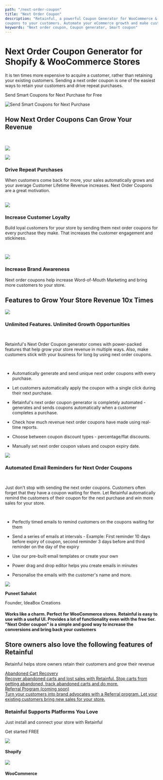 ```yaml
---
path: "/next-order-coupon"
title: "Next Order Coupon"
description: "Retainful, a powerful Coupon Generator for WooCommerce & Shopify Stores allows you to send discount
coupons to your customers. Automate your eCommerce growth and make customers stick with your business for long!"
keywords: "Next order coupon, Coupon generator, Smart coupon"
---
```

<container>

<headercontent>

<div slot="left">

# Next Order Coupon Generator for Shopify & WooCommerce Stores

It is ten times more expensive to acquire a customer, rather than retaining your existing customers.
Sending a next order coupon is one of the easiest ways to retain your customers and drive repeat
purchases.

<cta url="https://app.retainful.com/"
target="_blank" rel="noopener">Send Smart Coupons for Next Purchase for Free
</cta>

</div>

<div slot="right">

![Send Smart Coupons for Next Purchase](../images/landingpage/next-order-coupon/2-01.svg)

</div>

</headercontent>

</container>

<container>

<div class="p-5">

<div class="p-3 text-center">

## How Next Order Coupons Can Grow Your Revenue

</div>

<br>

<div class="p-3">

<featurecontent featurebodysizeleft="6" featurebodysizerigth="6">

<div slot="left">

![](../images/landingpage/next-order-coupon/2-02.svg)

</div>

<div slot="right">

<row>

<column size="2" className="p-0 order-1">

<img class="img img-responsive" src="../images/landingpage/next-order-coupon/2-04.svg" />

</column>

<column size="10" className="p-0 order-2">

### Drive Repeat Purchases

When customers come back for more, your sales automatically grows and your average
Customer Lifetime Revenue increases. Next Order Coupons are a great motivation.

</column>

</row>

<br>

<row>

<column size="2" className="p-0 order-1">

<img class="img img-responsive" src="../images/landingpage/next-order-coupon/2-05.svg" />


</column>

<column size="10" className="p-0 order-2">

### Increase Customer Loyalty

Build loyal customers for your store by sending them next order coupons for every
purchase they make. That increases the customer engagement and stickiness.

</column>

</row>

<br>

<row>

<column size="2" className="p-0 order-1">

<img class="img img-responsive"
src="../images/landingpage/abandoned-carts-recovery/a-03.svg" />

</column>

<column size="10" className="p-0 order-2">

### Increase Brand Awareness

Next order coupons help increase Word-of-Mouth Marketing and bring more customers to
your store.

</column>

</row>

</div>

</featurecontent>

</div>

</div>

</container>

<container>

<div class="mt-3 text-center">

## Features to Grow Your Store Revenue 10x Times

</div>

<div class="p-5">

<featurecontent featurebodysizeleft="6" featurebodysizerigth="6">

<div slot="left">

![](../images/landingpage/next-order-coupon/2-06.svg)

</div>

<div slot="right">

### Unlimited Features. Unlimited Growth Opportunities

<br>

Retainful's Next Order Coupon generator comes with power-packed features that help grow your store
revenue in multiple ways. Also, make customers stick with your business for long by using next order
coupons.

<br>

- Automatically generate and send unique next order coupons with every purchase.

- Let customers automatically apply the coupon with a single click during their next purchase.

- Retainful's next order coupon generator is completely automated - generates and sends coupons
automatically when a customer completes a purchase.

- Check how much revenue next order coupons have made using real-time reports.

- Choose between coupon discount types - percentage/flat discounts.

- Manually set next order coupon values and coupon expiry date.

</div>

</featurecontent>

</div>

<div class="p-5">

<featurecontent featurebodysizeleft="6" featurebodysizerigth="6" orderleft="order-two" orderright="order-one">

<div slot="right">

![](../images/landingpage/next-order-coupon/1-05.svg)

</div>

<div slot="left">

### Automated Email Reminders for Next Order Coupons

<br>

Just don't stop with sending the next order coupons. Customers often forget that they have a coupon
waiting for them. Let Retainful automatically remind the customers of their coupon for the next
purchase and win more sales for your store.

<br>

- Perfectly timed emails to remind customers on the coupons waiting for them

- Send a series of emails at intervals - Example: First reminder 10 days before expiry of coupon,
second reminder 3 days before and third reminder on the day of the expiry

- Use our pre-built email templates or create your own

- Power drag and drop editor helps you create emails in minutes

- Personalise the emails with the customer's name and more.


</div>

</featurecontent>

</div>

</container>

<div class="customer-testimonial-section">
<div class="testimonial-background-primary"></div>
<div class="testimonial-content container">
<row class="align-items-center">
<column size="4">
<div class="customer-quote">
<div class="customer-info text-right">
<div class="user-img">
<img src="https://raw.githubusercontent.com/retainful/site-images/master/reviews/puneetsahalot.jpg"
class="img-responsive" />
</div>
<div>
<p><strong>Puneet Sahalot</strong></p>
<p>Founder, IdeaBox Creations</p>
</div>
</div>
</div>
</column>
<column size="8">
<div class="customer-quote">
<h4>Works like a charm. Perfect for WooCommerce stores.
Retainful is easy to use with a useful UI. Provides a lot of functionality even with the
free
tier. "Next Order coupon" is a simple and good way to increase the conversions and bring
back
your customers</h4>
</div>
</column>
</row>
</div>
</div>
</div>

<container>

<div class="vip-page">
<div class="section-container">
<div class="programs-container-background d-none d-xl-block"></div>
<div class="row justify-content-center">
<div class="col-md-10">
<div class="row text-center justify-content-center">
<div class="col-lg-8 mb-2">

## Store owners also love the following features of Retainful

Retainful helps store owners retain their customers and grow their revenue

</div>
</div>

<div class="row justify-content-center">
<div class="col-auto mx-1">
<a class="program-card " href="/abandoned-cart-recovery">
<img style="margin: 0 auto;" class="img img-responsive w-50" alt=""
src="../images/landingpage/next-order-coupon/1-04.svg">
<div class="title text-default mb-0_5">
Abandoned Cart Recovery
</div>
<div class="body text-subdued">
Recover abandoned carts and lost sales with Retainful. Stop carts from getting
abandoned, track abandoned carts and do more.
</div>
</a>
</div>
<div class="col-auto mx-1">
<a class="program-card" style="padding-bottom:43px;" href="/referral-marketing">
<img style="margin: 0 auto;" class="img img-responsive w-50" alt=""
src="../images/landingpage/abandoned-carts-recovery/a-05.svg">
<div class="title text-default mb-0_5">
Referral Program (coming soon)
</div>
<div class="body text-subdued">
Turn your customers into brand advocates with a Referral program. Let your existing
customers bring new sales for your store.
</div>
</a>
</div>
</div>
</div>
</div>
</div>
</div>
</container>

</div>

</div>

</div>
</div>
</container>

<container>

<div class="page-how-it-works">

<featurecontent featurebodysizeleft="6" featurebodysizerigth="6">

<div slot="left">

### Retainful Supports Platforms You Love

Just install and connect your store with Retainful

<cta url="https://app.retainful.com/"
target="_blank" class="btn-action">Get started FREE</cta>

</div>

<div slot="right">

<div class="integrated-store-list">
<div class="store-module">
<div class="store-logo">
<img src="https://raw.githubusercontent.com/retainful/site-images/master/menu-icons/shopify-icon.png"
class="img-responsive" />
</div>
<div class="store-name">
<h4>Shopify</h4>
</div>
</div>
<div class="store-module">
<div class="store-logo">
<img src="https://raw.githubusercontent.com/retainful/site-images/master/menu-icons/woo-icon-logo.png"
class="img-responsive" />
</div>
<div class="store-name">
<h4>WooCommerce</h4>
</div>
</div>
</div>

</div>

</featurecontent>

</div>

</container>

